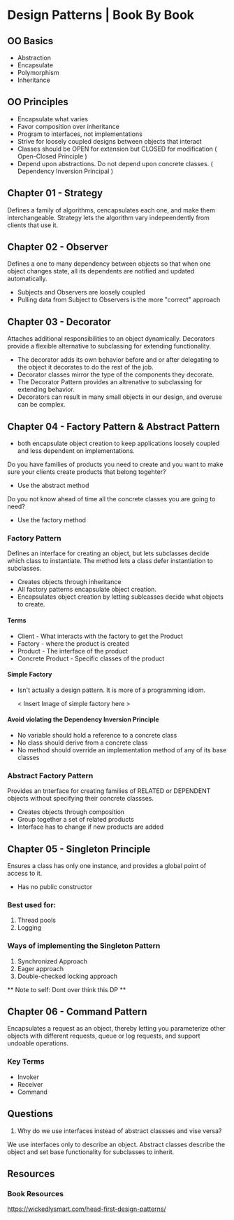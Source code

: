 # Design Patterns \| Book By Book

## OO Basics

* Abstraction
* Encapsulate
* Polymorphism
* Inheritance

## OO Principles

* Encapsulate what varies
* Favor composition over inheritance
* Program to interfaces, not implementations
* Strive for loosely coupled designs between objects that interact
* Classes should be OPEN for extension but CLOSED for modification ( Open-Closed Principle )
* Depend upon abstractions. Do not depend upon concrete classes. ( Dependency Inversion Principal )

## Chapter 01 - Strategy

Defines a family of algorithms, cencapsulates each one, and make them interchangeable. Strategy lets the algorithm vary indepeendently from clients that use it.

## Chapter 02 - Observer

Defines a one to many dependency between objects so that when one object changes state, all its dependents are notified and updated automatically.

* Subjects and Observers are loosely coupled
* Pulling data from Subject to Observers is the more "correct" approach

## Chapter 03 - Decorator

Attaches additional responsibilities to an object dynamically. Decorators provide a flexible alternative to subclassing for extending functionality.

* The decorator adds its own behavior before and or after delegating to the object it decorates to do the rest of the job.
* Decorator classes mirror the type of the components they decorate.
* The Decorator Pattern provides an altrenative to subclassing for extending behavior.
* Decorators can result in many small objects in our design, and overuse can be complex.

## Chapter 04 - Factory Pattern & Abstract Pattern

* both encapsulate object creation to keep applications loosely coupled and less dependent on implementations.

Do you have families of products you need to create and you want to make sure your clients create products that belong togehter?
* Use the abstract method

Do you not know ahead of time all the concrete classes you are going to need?
* Use the factory method

### Factory Pattern
Defines an interface for creating an object, but lets subclasses decide which class to instantiate. The method lets a class defer instantiation to subclasses.

* Creates objects through inheritance
* All factory patterns encapsulate object creation.
* Encapsulates object creation by letting sublcasses decide what objects to create. 

#### Terms
* Client - What interacts with the factory to get the Product
* Factory - where the product is created
* Product - The interface of the product
* Concrete Product - Specific classes of the product

#### Simple Factory
* Isn't actually a design pattern. It is more of a programming idiom.

    < Insert Image of simple factory here >

#### Avoid violating the Dependency Inversion Principle
* No variable should hold a reference to a concrete class
* No class should derive from a concrete class
* No method should override an implementation method of any of its base classes

### Abstract Factory Pattern
Provides an tnterface for creating families of RELATED or DEPENDENT objects without specifying their concrete classses.


* Creates objects through composition 
* Group together a set of related products
* Interface has to change if new products are added 

## Chapter 05 - Singleton Principle
Ensures a class has only one instance, and provides a global point of access to it.

* Has no public constructor

### Best used for:
1. Thread pools
2. Logging

### Ways of implementing the Singleton Pattern
1. Synchronized Approach
2. Eager approach
3. Double-checked locking approach

** Note to self: Dont over think this DP **
## Chapter 06 - Command Pattern
Encapsulates a request as an object, thereby letting you parameterize other objects with different requests, queue or log requests, and support undoable operations.

### Key Terms
* Invoker
* Receiver
* Command


## Questions
1. Why do we use interfaces instead of abstract classses and vise versa?

We use interfaces only to describe an object. 
Abstract classes describe the object and set base functionality for subclasses to inherit.

## Resources

### Book Resources
https://wickedlysmart.com/head-first-design-patterns/


